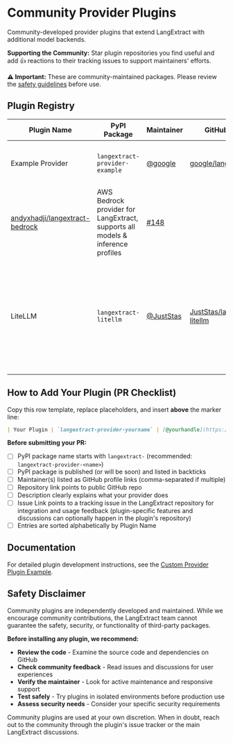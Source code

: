 # Community Provider Plugins

Community-developed provider plugins that extend LangExtract with additional model backends.

**Supporting the Community:** Star plugin repositories you find useful and add 👍 reactions to their tracking issues to support maintainers' efforts.

**⚠️ Important:** These are community-maintained packages. Please review the [safety guidelines](#safety-disclaimer) before use.

## Plugin Registry

| Plugin Name | PyPI Package | Maintainer | GitHub Repo | Description | Issue Link |
|-------------|--------------|------------|-------------|-------------|------------|
| Example Provider | `langextract-provider-example` | [@google](https://github.com/google) | [google/langextract](https://github.com/google/langextract) | Reference implementation for creating custom providers | [#123](https://github.com/google/langextract/issues/123) |
[andyxhadji/langextract-bedrock](https://github.com/andyxhadji/langextract-bedrock) | AWS Bedrock provider for LangExtract, supports all models & inference profiles | [#148](https://github.com/google/langextract/issues/148) |
| LiteLLM | `langextract-litellm` | [@JustStas](https://github.com/JustStas) | [JustStas/langextract-litellm](https://github.com/JustStas/langextract-litellm) | LiteLLM provider for LangExtract, supports all models covered in LiteLLM, including OpenAI, Azure, Anthropic, etc., See [LiteLLM's supported models](https://docs.litellm.ai/docs/providers) | [#187](https://github.com/google/langextract/issues/187) |

<!-- ADD NEW PLUGINS ABOVE THIS LINE -->

## How to Add Your Plugin (PR Checklist)

Copy this row template, replace placeholders, and insert **above** the marker line:

```markdown
| Your Plugin | `langextract-provider-yourname` | [@yourhandle](https://github.com/yourhandle) | [yourorg/yourrepo](https://github.com/yourorg/yourrepo) | Brief description (min 10 chars) | [#456](https://github.com/google/langextract/issues/456) |
```

**Before submitting your PR:**
- [ ] PyPI package name starts with `langextract-` (recommended: `langextract-provider-<name>`)
- [ ] PyPI package is published (or will be soon) and listed in backticks
- [ ] Maintainer(s) listed as GitHub profile links (comma-separated if multiple)
- [ ] Repository link points to public GitHub repo
- [ ] Description clearly explains what your provider does
- [ ] Issue Link points to a tracking issue in the LangExtract repository for integration and usage feedback (plugin-specific features and discussions can optionally happen in the plugin's repository)
- [ ] Entries are sorted alphabetically by Plugin Name

## Documentation

For detailed plugin development instructions, see the [Custom Provider Plugin Example](examples/custom_provider_plugin/README.md).

## Safety Disclaimer

Community plugins are independently developed and maintained. While we encourage community contributions, the LangExtract team cannot guarantee the safety, security, or functionality of third-party packages.

**Before installing any plugin, we recommend:**

- **Review the code** - Examine the source code and dependencies on GitHub
- **Check community feedback** - Read issues and discussions for user experiences
- **Verify the maintainer** - Look for active maintenance and responsive support
- **Test safely** - Try plugins in isolated environments before production use
- **Assess security needs** - Consider your specific security requirements

Community plugins are used at your own discretion. When in doubt, reach out to the community through the plugin's issue tracker or the main LangExtract discussions.
